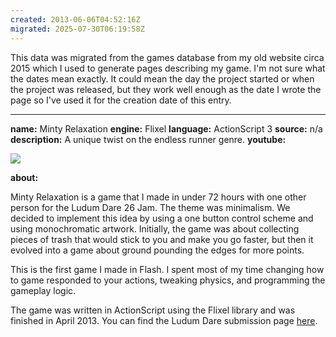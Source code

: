 ```yaml
---
created: 2013-06-06T04:52:16Z
migrated: 2025-07-30T06:19:58Z
---
```


This data was migrated from the games database from my old website circa 2015 which I used to generate pages describing my game. I'm not sure what the dates mean exactly. It could mean the day the project started or when the project was released, but they work well enough as the date I wrote the page so I've used it for the creation date of this entry.

---

**name:** Minty Relaxation
**engine:** Flixel
**language:** ActionScript 3
**source:** n/a
**description:** A unique twist on the endless runner genre.
**youtube:**

![](https://www.youtube.com/watch?v=OVYd90r4Z48)

**about:**

Minty Relaxation is a game that I made in under 72 hours with one other person for the Ludum Dare 26 Jam. The theme was minimalism. We decided to implement this idea by using a one button control scheme and using monochromatic artwork. Initially, the game was about collecting pieces of trash that would stick to you and make you go faster, but then it evolved into a game about ground pounding the edges for more points.

This is the first game I made in Flash. I spent most of my time changing how to game responded to your actions, tweaking physics, and programming the gameplay logic.

The game was written in ActionScript using the Flixel library and was finished in April 2013. You can find the Ludum Dare submission page [here](http://www.ludumdare.com/compo/ludum-dare-26/?action=preview&uid=21625).
